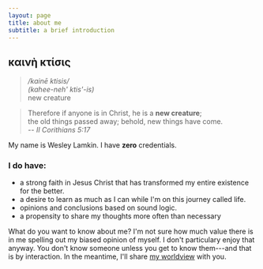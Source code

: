 ```yaml
---
layout: page
title: about me
subtitle: a brief introduction
---
```

## καινὴ κτίσις
> */kainē ktisis/*  
> *(kahee-neh' ktis'-is)*  
> new creature

> Therefore if anyone is in Christ, he is a **new creature**; </br>
> the old things passed away; behold, new things have come. </br>
> -- *II Corithians 5:17*

My name is Wesley Lamkin. I have **zero** credentials.

### I do have:
  - a strong faith in Jesus Christ that has transformed my entire existence for the better.
  - a desire to learn as much as I can while I'm on this journey called life.
  - opinions and conclusions based on sound logic.
  - a propensity to share my thoughts more often than necessary

What do you want to know about me?  I'm not sure how much value there is in me spelling out my biased opinion of myself.  I don't particulary enjoy that anyway.  You don't know someone unless you get to know them---and that is by interaction.  In the meantime, I'll share [my worldview](https://kainektisis.github.io "blog") with you.
